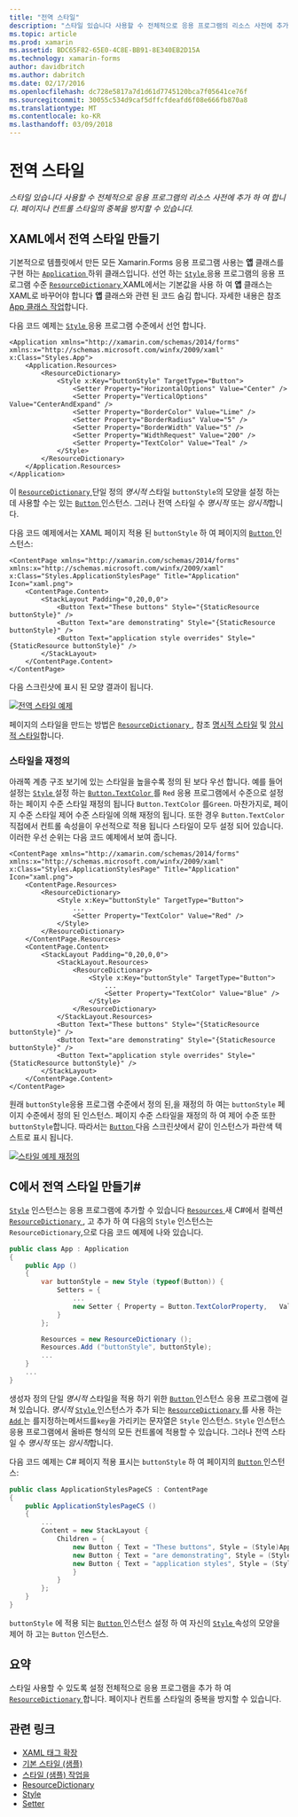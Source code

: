 ```yaml
---
title: "전역 스타일"
description: "스타일 있습니다 사용할 수 전체적으로 응용 프로그램의 리소스 사전에 추가 하 여 합니다. 페이지나 컨트롤 스타일의 중복을 방지할 수 있습니다."
ms.topic: article
ms.prod: xamarin
ms.assetid: BDC65F82-65E0-4C8E-BB91-8E340EB2D15A
ms.technology: xamarin-forms
author: davidbritch
ms.author: dabritch
ms.date: 02/17/2016
ms.openlocfilehash: dc728e5817a7d1d61d7745120bca7f05641ce76f
ms.sourcegitcommit: 30055c534d9caf5dffcfdeafd6f08e666fb870a8
ms.translationtype: MT
ms.contentlocale: ko-KR
ms.lasthandoff: 03/09/2018
---
```

# <a name="global-styles"></a>전역 스타일

_스타일 있습니다 사용할 수 전체적으로 응용 프로그램의 리소스 사전에 추가 하 여 합니다. 페이지나 컨트롤 스타일의 중복을 방지할 수 있습니다._

## <a name="creating-a-global-style-in-xaml"></a>XAML에서 전역 스타일 만들기

기본적으로 템플릿에서 만든 모든 Xamarin.Forms 응용 프로그램 사용는 **앱** 클래스를 구현 하는 [ `Application` ](https://developer.xamarin.com/api/type/Xamarin.Forms.Application/) 하위 클래스입니다. 선언 하는 [ `Style` ](https://developer.xamarin.com/api/type/Xamarin.Forms.Style/) 응용 프로그램의 응용 프로그램 수준 [ `ResourceDictionary` ](https://developer.xamarin.com/api/type/Xamarin.Forms.ResourceDictionary/) XAML에서는 기본값을 사용 하 여 **앱** 클래스는 XAML로 바꾸어야 합니다 **앱** 클래스와 관련 된 코드 숨김 합니다. 자세한 내용은 참조 [App 클래스 작업](~/xamarin-forms/app-fundamentals/application-class.md)합니다.

다음 코드 예제는 [ `Style` ](https://developer.xamarin.com/api/type/Xamarin.Forms.Style/) 응용 프로그램 수준에서 선언 합니다.

```xaml
<Application xmlns="http://xamarin.com/schemas/2014/forms" xmlns:x="http://schemas.microsoft.com/winfx/2009/xaml" x:Class="Styles.App">
    <Application.Resources>
        <ResourceDictionary>
            <Style x:Key="buttonStyle" TargetType="Button">
                <Setter Property="HorizontalOptions" Value="Center" />
                <Setter Property="VerticalOptions" Value="CenterAndExpand" />
                <Setter Property="BorderColor" Value="Lime" />
                <Setter Property="BorderRadius" Value="5" />
                <Setter Property="BorderWidth" Value="5" />
                <Setter Property="WidthRequest" Value="200" />
                <Setter Property="TextColor" Value="Teal" />
            </Style>
        </ResourceDictionary>
    </Application.Resources>
</Application>
```

이 [ `ResourceDictionary` ](https://developer.xamarin.com/api/type/Xamarin.Forms.ResourceDictionary/) 단일 정의 *명시적* 스타일 `buttonStyle`의 모양을 설정 하는 데 사용할 수는 있는 [ `Button` ](https://developer.xamarin.com/api/type/Xamarin.Forms.Button/) 인스턴스. 그러나 전역 스타일 수 *명시적* 또는 *암시적*합니다.

다음 코드 예제에서는 XAML 페이지 적용 된 `buttonStyle` 하 여 페이지의 [ `Button` ](https://developer.xamarin.com/api/type/Xamarin.Forms.Button/) 인스턴스:

```xaml
<ContentPage xmlns="http://xamarin.com/schemas/2014/forms" xmlns:x="http://schemas.microsoft.com/winfx/2009/xaml" x:Class="Styles.ApplicationStylesPage" Title="Application" Icon="xaml.png">
    <ContentPage.Content>
        <StackLayout Padding="0,20,0,0">
            <Button Text="These buttons" Style="{StaticResource buttonStyle}" />
            <Button Text="are demonstrating" Style="{StaticResource buttonStyle}" />
            <Button Text="application style overrides" Style="{StaticResource buttonStyle}" />
        </StackLayout>
    </ContentPage.Content>
</ContentPage>
```

다음 스크린샷에 표시 된 모양 결과이 됩니다.

[![](application-images/application-styles-1.png "전역 스타일 예제")](application-images/application-styles-1-large.png#lightbox "글로벌 스타일 예제")

페이지의 스타일을 만드는 방법은 [ `ResourceDictionary` ](https://developer.xamarin.com/api/type/Xamarin.Forms.ResourceDictionary/), 참조 [명시적 스타일](~/xamarin-forms/user-interface/styles/explicit.md) 및 [암시적 스타일](~/xamarin-forms/user-interface/styles/implicit.md)합니다.

### <a name="overriding-styles"></a>스타일을 재정의

아래쪽 계층 구조 보기에 있는 스타일을 높을수록 정의 된 보다 우선 합니다. 예를 들어 설정는 [ `Style` ](https://developer.xamarin.com/api/type/Xamarin.Forms.Style/) 설정 하는 [ `Button.TextColor` ](https://developer.xamarin.com/api/property/Xamarin.Forms.Button.TextColor/) 를 `Red` 응용 프로그램에서 수준으로 설정 하는 페이지 수준 스타일 재정의 됩니다 `Button.TextColor` 를`Green`. 마찬가지로, 페이지 수준 스타일 제어 수준 스타일에 의해 재정의 됩니다. 또한 경우 `Button.TextColor` 직접에서 컨트롤 속성을이 우선적으로 적용 됩니다 스타일이 모두 설정 되어 있습니다. 이러한 우선 순위는 다음 코드 예제에서 보여 줍니다.

```xaml
<ContentPage xmlns="http://xamarin.com/schemas/2014/forms" xmlns:x="http://schemas.microsoft.com/winfx/2009/xaml" x:Class="Styles.ApplicationStylesPage" Title="Application" Icon="xaml.png">
    <ContentPage.Resources>
        <ResourceDictionary>
            <Style x:Key="buttonStyle" TargetType="Button">
                ...
                <Setter Property="TextColor" Value="Red" />
            </Style>
        </ResourceDictionary>
    </ContentPage.Resources>
    <ContentPage.Content>
        <StackLayout Padding="0,20,0,0">
            <StackLayout.Resources>
                <ResourceDictionary>
                    <Style x:Key="buttonStyle" TargetType="Button">
                        ...
                        <Setter Property="TextColor" Value="Blue" />
                    </Style>
                </ResourceDictionary>
            </StackLayout.Resources>
            <Button Text="These buttons" Style="{StaticResource buttonStyle}" />
            <Button Text="are demonstrating" Style="{StaticResource buttonStyle}" />
            <Button Text="application style overrides" Style="{StaticResource buttonStyle}" />
        </StackLayout>
    </ContentPage.Content>
</ContentPage>
```

원래 `buttonStyle`응용 프로그램 수준에서 정의 된,을 재정의 하 여는 `buttonStyle` 페이지 수준에서 정의 된 인스턴스. 페이지 수준 스타일을 재정의 하 여 제어 수준 또한 `buttonStyle`합니다. 따라서는 [ `Button` ](https://developer.xamarin.com/api/type/Xamarin.Forms.Button/) 다음 스크린샷에서 같이 인스턴스가 파란색 텍스트로 표시 됩니다.

[![](application-images/application-styles-2.png "스타일 예제 재정의")](application-images/application-styles-2-large.png#lightbox "스타일 예제를 재정의 합니다.")

## <a name="creating-a-global-style-in-c35"></a>C에서 전역 스타일 만들기&#35;

[`Style`](https://developer.xamarin.com/api/type/Xamarin.Forms.Style/) 인스턴스는 응용 프로그램에 추가할 수 있습니다 [ `Resources` ](https://developer.xamarin.com/api/property/Xamarin.Forms.VisualElement.Resources/) 새 C#에서 컬렉션 [ `ResourceDictionary` ](https://developer.xamarin.com/api/type/Xamarin.Forms.ResourceDictionary/), 고 추가 하 여 다음의 `Style` 인스턴스는 `ResourceDictionary`,으로 다음 코드 예제에 나와 있습니다.

```csharp
public class App : Application
{
    public App ()
    {
        var buttonStyle = new Style (typeof(Button)) {
            Setters = {
                ...
                new Setter { Property = Button.TextColorProperty,   Value = Color.Teal }
            }
        };

        Resources = new ResourceDictionary ();
        Resources.Add ("buttonStyle", buttonStyle);
        ...
    }
    ...
}
```

생성자 정의 단일 *명시적* 스타일을 적용 하기 위한 [ `Button` ](https://developer.xamarin.com/api/type/Xamarin.Forms.Button/) 인스턴스 응용 프로그램에 걸쳐 있습니다. *명시적* [ `Style` ](https://developer.xamarin.com/api/type/Xamarin.Forms.Style/) 인스턴스가 추가 되는 [ `ResourceDictionary` ](https://developer.xamarin.com/api/type/Xamarin.Forms.ResourceDictionary/) 를 사용 하는 [ `Add` ](https://developer.xamarin.com/api/member/Xamarin.Forms.ResourceDictionary.Add/p/System.String/System.Object/) 는 를지정하는메서드를`key`을 가리키는 문자열은 `Style` 인스턴스. `Style` 인스턴스 응용 프로그램에서 올바른 형식의 모든 컨트롤에 적용할 수 있습니다. 그러나 전역 스타일 수 *명시적* 또는 *암시적*합니다.

다음 코드 예제는 C# 페이지 적용 표시는 `buttonStyle` 하 여 페이지의 [ `Button` ](https://developer.xamarin.com/api/type/Xamarin.Forms.Button/) 인스턴스:

```csharp
public class ApplicationStylesPageCS : ContentPage
{
    public ApplicationStylesPageCS ()
    {
        ...
        Content = new StackLayout {
            Children = {
                new Button { Text = "These buttons", Style = (Style)Application.Current.Resources ["buttonStyle"] },
                new Button { Text = "are demonstrating", Style = (Style)Application.Current.Resources ["buttonStyle"] },
                new Button { Text = "application styles", Style = (Style)Application.Current.Resources ["buttonStyle"]
                }
            }
        };
    }
}
```

`buttonStyle` 에 적용 되는 [ `Button` ](https://developer.xamarin.com/api/type/Xamarin.Forms.Button/) 인스턴스 설정 하 여 자신의 [ `Style` ](https://developer.xamarin.com/api/property/Xamarin.Forms.VisualElement.Style/) 속성의 모양을 제어 하 고는 `Button` 인스턴스.

## <a name="summary"></a>요약

스타일 사용할 수 있도록 설정 전체적으로 응용 프로그램을 추가 하 여 [ `ResourceDictionary` ](https://developer.xamarin.com/api/type/Xamarin.Forms.ResourceDictionary/)합니다. 페이지나 컨트롤 스타일의 중복을 방지할 수 있습니다.



## <a name="related-links"></a>관련 링크

- [XAML 태그 확장](~/xamarin-forms/xaml/xaml-basics/xaml-markup-extensions.md)
- [기본 스타일 (샘플)](https://developer.xamarin.com/samples/xamarin-forms/UserInterface/Styles/BasicStyles/)
- [스타일 (샘플) 작업을](https://developer.xamarin.com/samples/xamarin-forms/WorkingWithStyles/)
- [ResourceDictionary](https://developer.xamarin.com/api/type/Xamarin.Forms.ResourceDictionary/)
- [Style](https://developer.xamarin.com/api/type/Xamarin.Forms.Style/)
- [Setter](https://developer.xamarin.com/api/type/Xamarin.Forms.Setter/)
